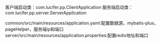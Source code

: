 客户端启动类：com.lucifer.pp.ClientApplication
服务端启动类：com.lucifer.pp.server.ServerApplication

common/src/main/resources/application.yaml:配置数据源，mybatis-plus，pageHelper，服务端ip和端口
server/src/main/resources/application.properties:配置redis地址和端口